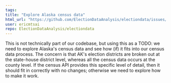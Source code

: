 ```yaml
---
tags: 
title: "Explore Alaska census data"
html_url: "https://github.com/ElectionDataAnalysis/electiondata/issues/493"
user: ericmtsai
repo: ElectionDataAnalysis/electiondata
---
```


This is not technically part of our codebase, but using this as a TODO: we need to explore Alaska's census data and see how (if) it fits into our census data process. The concern is that AK's election districts are broken out at the state-house district level, whereas all the census data occurs at the county level. If the census API provides this specific level of detail, then it should fit in correctly with no changes; otherwise we need to explore how to make it work.